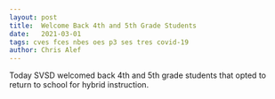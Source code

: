 ```yaml
---
layout: post
title:  Welcome Back 4th and 5th Grade Students
date:   2021-03-01
tags: cves fces nbes oes p3 ses tres covid-19
author: Chris Alef
---
```

Today SVSD welcomed back 4th and 5th grade students that opted to return to school for hybrid instruction.
